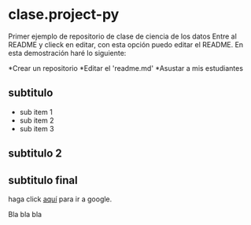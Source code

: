 # clase.project-py
Primer ejemplo de repositorio de clase de ciencia de los datos
Entre al README y clieck en editar, con esta opción puedo editar el README.
En esta demostración haré lo siguiente:

*Crear un repositorio
*Editar el 'readme.md'
*Asustar a mis estudiantes

## subtitulo
- sub item 1
- sub item 2
- sub item 3

## subtitulo 2

## subtitulo final
haga click [aquí](https://www.google.com) para ir a google.

Bla bla bla
